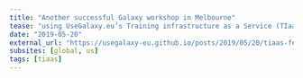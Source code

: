 ```yaml
---
title: "Another successful Galaxy workshop in Melbourne"
tease: "using UseGalaxy.eu’s Training infrastructure as a Service (TIaaS)."
date: "2019-05-20"
external_url: "https://usegalaxy-eu.github.io/posts/2019/05/20/tiaas-feedback/"
subsites: [global, us]
tags: [tiaas]
---
```

